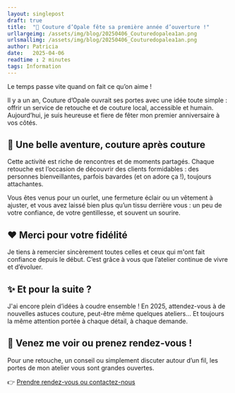 ```yaml
---
layout: singlepost
draft: true
title:  "🎉 Couture d’Opale fête sa première année d’ouverture !"
urllargeimg: /assets/img/blog/20250406_Couturedopalea1an.png
urlsmallimg: /assets/img/blog/20250406_Couturedopalea1an.png
author: Patricia
date:   2025-04-06
readtime : 2 minutes
tags: Information
---
```

Le temps passe vite quand on fait ce qu’on aime !

Il y a un an, Couture d’Opale ouvrait ses portes avec une idée toute simple : offrir un service de retouche et de couture local, accessible et humain. Aujourd’hui, je suis heureuse et fiere de fêter mon premier anniversaire à vos côtés.

## 🧵 Une belle aventure, couture après couture
Cette activité est riche de rencontres et de moments partagés. Chaque retouche est l’occasion de découvrir des clients formidables : des personnes bienveillantes, parfois bavardes (et on adore ça !), toujours attachantes.

Vous êtes venus pour un ourlet, une fermeture éclair ou un vêtement à ajuster, et vous avez laissé bien plus qu’un tissu derrière vous : un peu de votre confiance, de votre gentillesse, et souvent un sourire.

## ❤️ Merci pour votre fidélité
Je tiens à remercier sincèrement toutes celles et ceux qui m'ont fait confiance depuis le début. C’est grâce à vous que l’atelier continue de vivre et d’évoluer.

## ✨ Et pour la suite ?
J'ai encore plein d’idées à coudre ensemble ! En 2025, attendez-vous à de nouvelles astuces couture, peut-être même quelques ateliers... Et toujours la même attention portée à chaque détail, à chaque demande.

## 📍 Venez me voir ou prenez rendez-vous !
Pour une retouche, un conseil ou simplement discuter autour d’un fil, les portes de mon atelier vous sont grandes ouvertes.

👉 [Prendre rendez-vous ou contactez-nous]({{site.url}}/#contact)   
